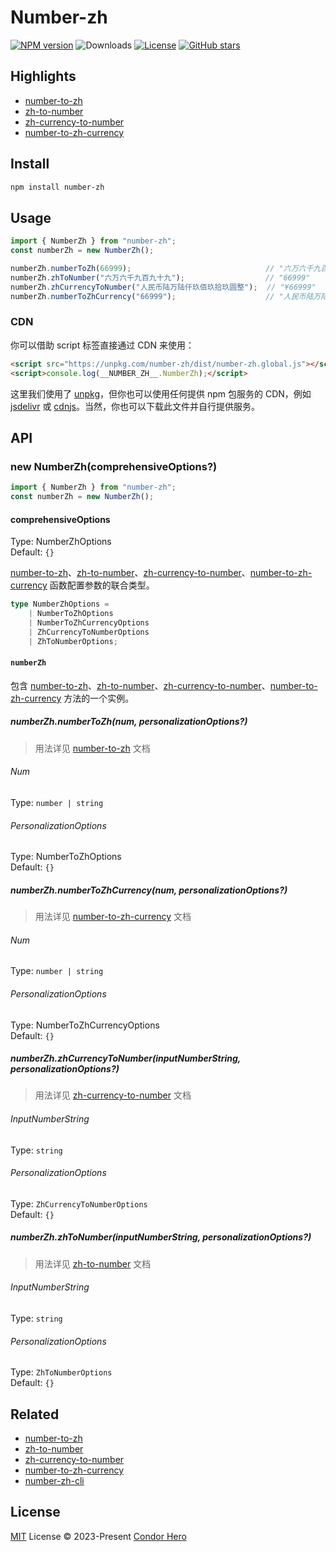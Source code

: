 # Number-zh

[![NPM version](https://img.shields.io/npm/v/number-zh)](https://www.npmjs.com/package/number-zh)
![Downloads](https://img.shields.io/npm/dw/number-zh)
[![License](https://img.shields.io/npm/l/number-zh)](https://github.com/condorheroblog/number-zh/blob/main/LICENSE)
[![GitHub stars](https://img.shields.io/github/stars/condorheroblog/number-zh)](https://github.com/condorheroblog/number-zh/blob/main/packages/cli)

## Highlights

- [number-to-zh](https://github.com/condorheroblog/number-zh/tree/main/packages/number-to-zh)
- [zh-to-number](https://github.com/condorheroblog/number-zh/tree/main/packages/zh-to-number)
- [zh-currency-to-number](https://github.com/condorheroblog/number-zh/tree/main/packages/zh-currency-to-number)
- [number-to-zh-currency](https://github.com/condorheroblog/number-zh/tree/main/packages/number-to-zh-currency)

## Install

```bash
npm install number-zh
```

## Usage

```ts
import { NumberZh } from "number-zh";
const numberZh = new NumberZh();

numberZh.numberToZh(66999);                              // "六万六千九百九十九"
numberZh.zhToNumber("六万六千九百九十九");                  // "66999"
numberZh.zhCurrencyToNumber("人民币陆万陆仟玖佰玖拾玖圆整");  // "¥66999"
numberZh.numberToZhCurrency("66999");                    // "人民币陆万陆仟玖佰玖拾玖圆整"
```

### CDN

你可以借助 script 标签直接通过 CDN 来使用：

```html
<script src="https://unpkg.com/number-zh/dist/number-zh.global.js"></script>
<script>console.log(__NUMBER_ZH__.NumberZh);</script>
```

这里我们使用了 [unpkg](https://unpkg.com/)，但你也可以使用任何提供 npm 包服务的 CDN，例如 [jsdelivr](https://www.jsdelivr.com/) 或 [cdnjs](https://cdnjs.com/)。当然，你也可以下载此文件并自行提供服务。


## API

### new NumberZh(comprehensiveOptions?)

```ts
import { NumberZh } from "number-zh";
const numberZh = new NumberZh();
```

#### comprehensiveOptions

Type: NumberZhOptions\
Default: `{}`

[number-to-zh](https://github.com/condorheroblog/number-zh/tree/main/packages/number-to-zh)、[zh-to-number](https://github.com/condorheroblog/number-zh/tree/main/packages/zh-to-number)、[zh-currency-to-number](https://github.com/condorheroblog/number-zh/tree/main/packages/zh-currency-to-number)、[number-to-zh-currency](https://github.com/condorheroblog/number-zh/tree/main/packages/number-to-zh-currency) 函数配置参数的联合类型。

```ts
type NumberZhOptions =
	| NumberToZhOptions
	| NumberToZhCurrencyOptions
	| ZhCurrencyToNumberOptions
	| ZhToNumberOptions;
```

#### `numberZh`

包含 [number-to-zh](https://github.com/condorheroblog/number-zh/tree/main/packages/number-to-zh)、[zh-to-number](https://github.com/condorheroblog/number-zh/tree/main/packages/zh-to-number)、[zh-currency-to-number](https://github.com/condorheroblog/number-zh/tree/main/packages/zh-currency-to-number)、[number-to-zh-currency](https://github.com/condorheroblog/number-zh/tree/main/packages/number-to-zh-currency) 方法的一个实例。


##### numberZh.numberToZh(num, personalizationOptions?)

> 用法详见 [number-to-zh](https://github.com/condorheroblog/number-zh/tree/main/packages/number-to-zh#api) 文档

###### Num

Type: `number | string`

###### PersonalizationOptions

Type: NumberToZhOptions\
Default: `{}`

##### numberZh.numberToZhCurrency(num, personalizationOptions?)

> 用法详见 [number-to-zh-currency](https://github.com/condorheroblog/number-zh/tree/main/packages/number-to-zh-currency#api) 文档

###### Num

Type: `number | string`

###### PersonalizationOptions

Type:  NumberToZhCurrencyOptions\
Default: `{}`

##### numberZh.zhCurrencyToNumber(inputNumberString, personalizationOptions?)

> 用法详见 [zh-currency-to-number](https://github.com/condorheroblog/number-zh/tree/main/packages/zh-currency-to-number#api) 文档

###### InputNumberString

Type: `string`

###### PersonalizationOptions

Type: `ZhCurrencyToNumberOptions`\
Default: `{}`

##### numberZh.zhToNumber(inputNumberString, personalizationOptions?)

> 用法详见 [zh-to-number](https://github.com/condorheroblog/number-zh/tree/main/packages/zh-to-number#api) 文档

###### InputNumberString

Type: `string`

###### PersonalizationOptions

Type: `ZhToNumberOptions`\
Default: `{}`

## Related

- [number-to-zh](https://github.com/condorheroblog/number-zh/tree/main/packages/number-to-zh)
- [zh-to-number](https://github.com/condorheroblog/number-zh/tree/main/packages/zh-to-number)
- [zh-currency-to-number](https://github.com/condorheroblog/number-zh/tree/main/packages/zh-currency-to-number)
- [number-to-zh-currency](https://github.com/condorheroblog/number-zh/tree/main/packages/number-to-zh-currency)
- [number-zh-cli](https://github.com/condorheroblog/number-zh/tree/main/packages/cli)

## License

[MIT](https://github.com/condorheroblog/number-zh/blob/main/LICENSE) License © 2023-Present [Condor Hero](https://github.com/condorheroblog)

